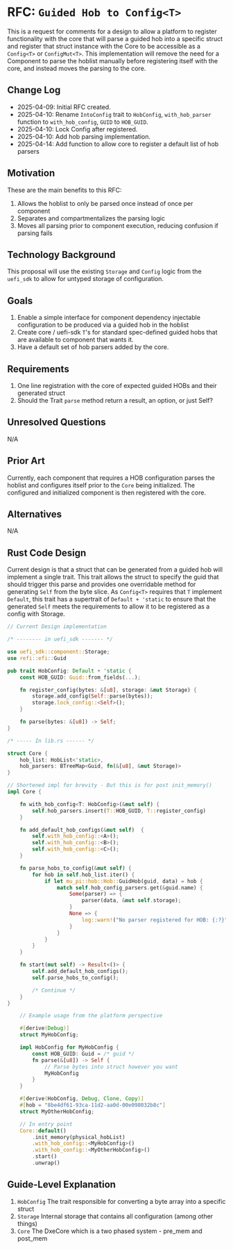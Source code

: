 # RFC: `Guided Hob to Config<T>`

This is a request for comments for a design to allow a platform to register functionality with the core that will parse
a guided hob into a specific struct and register that struct instance with the Core to be accessible as a `Config<T>`
or `ConfigMut<T>`. This implementation will remove the need for a Component to parse the hoblist manually before
registering itself with the core, and instead moves the parsing to the core.

## Change Log

- 2025-04-09: Initial RFC created.
- 2025-04-10: Rename `IntoConfig` trait to `HobConfig`, `with_hob_parser` function to `with_hob_config`, `GUID` to
  `HOB_GUID`.
- 2025-04-10: Lock Config after registered.
- 2025-04-10: Add hob parsing implementation.
- 2025-04-14: Add function to allow core to register a default list of hob parsers

## Motivation

These are the main benefits to this RFC:

1. Allows the hoblist to only be parsed once instead of once per component
2. Separates and compartmentalizes the parsing logic
3. Moves all parsing prior to component execution, reducing confusion if parsing fails

## Technology Background

This proposal will use the existing `Storage` and `Config` logic from the `uefi_sdk` to allow for untyped storage of configuration.

## Goals

1. Enable a simple interface for component dependency injectable configuration to be produced via a guided hob in the
   hoblist
2. Create core / uefi-sdk `T`'s for standard spec-defined guided hobs that are available to component that wants it.
3. Have a default set of hob parsers added by the core.

## Requirements

1. One line registration with the core of expected guided HOBs and their generated struct
2. Should the Trait `parse` method return a result, an option, or just Self?

## Unresolved Questions

N/A

## Prior Art

Currently, each component that requires a HOB configuration parses the hoblist and configures itself prior to the
`Core` being initialized. The configured and initialized component is then registered with the core.

## Alternatives

N/A

## Rust Code Design

Current design is that a struct that can be generated from a guided hob will implement a single trait. This trait
allows the struct to specify the guid that should trigger this parse and provides one overridable method for
generating `Self` from the byte slice. As `Config<T>` requires that `T` implement `Default`, this trait has a
supertrait of `Default + 'static` to ensure that the generated `Self` meets the requirements to allow it to be
registered as a config with Storage.

```rust
// Current Design implementation

/* -------- in uefi_sdk ------- */

use uefi_sdk::component::Storage;
use refi::efi::Guid

pub trait HobConfig: Default + 'static {
    const HOB_GUID: Guid::from_fields(...);

    fn register_config(bytes: &[u8], storage: &mut Storage) {
        storage.add_config(Self::parse(bytes));
        storage.lock_config::<Self>();
    }

    fn parse(bytes: &[u8]) -> Self;
}

/* ----- In lib.rs ------ */

struct Core {
    hob_list: HobList<'static>,
    hob_parsers: BTreeMap<Guid, fn(&[u8], &mut Storage)>
}

// Shortened impl for brevity - But this is for post init_memory()
impl Core {

    fn with_hob_config<T: HobConfig>(&mut self) {
        self.hob_parsers.insert(T::HOB_GUID, T::register_config)
    }

    fn add_default_hob_configs(&mut self)  {
        self.with_hob_config::<A>();
        self.with_hob_config::<B>();
        self.with_hob_config::<C>();
    }

    fn parse_hobs_to_config(&mut self) {
        for hob in self.hob_list.iter() {
            if let mu_pi::hob::Hob::GuidHob(guid, data) = hob {
                match self.hob_config_parsers.get(&guid.name) {
                    Some(parser) => {
                        parser(data, &mut self.storage);
                    }
                    None => {
                        log::warn!("No parser registered for HOB: {:?}", guid);
                    }
                }
            }
        }
    }

    fn start(mut self) -> Result<()> {
        self.add_default_hob_configs();
        self.parse_hobs_to_config();

        /* Continue */
    }
}
```

``` rust
    // Example usage from the platform perspective

    #[derive(Debug)]
    struct MyHobConfig;

    impl HobConfig for MyHobConfig {
        const HOB_GUID: Guid = /* guid */
        fn parse(&[u8]) -> Self {
            // Parse bytes into struct however you want
            MyHobConfig
        }
    }

    #[derive(HobConfig, Debug, Clone, Copy)]
    #[hob = "8be4df61-93ca-11d2-aa0d-00e098032b8c"]
    struct MyOtherHobConfig;

    // In entry point
    Core::default()
        .init_memory(physical_hobList)
        .with_hob_config::<MyHobConfig>()
        .with_hob_config::<MyOtherHobConfig>()
        .start()
        .unwrap()
```

## Guide-Level Explanation

1. `HobConfig` The trait responsible for converting a byte array into a specific struct
2. `Storage` Internal storage that contains all configuration (among other things)
3. `Core` The DxeCore which is a two phased system - pre_mem and post_mem
